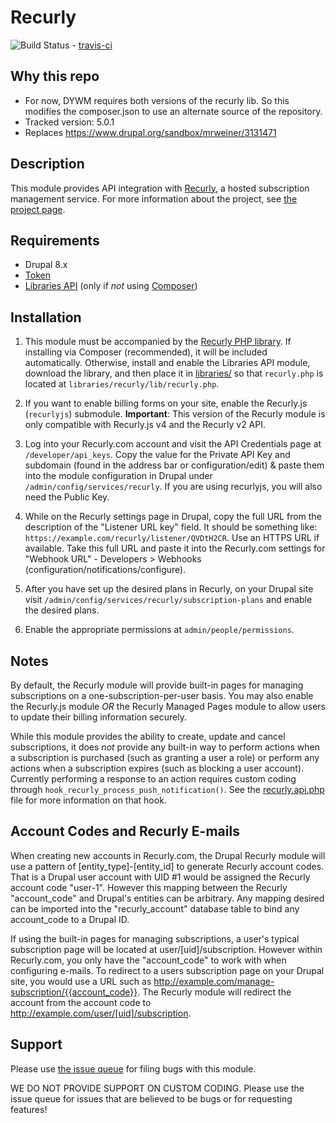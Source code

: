 # Recurly

![Build Status](https://travis-ci.org/ChromaticHQ/recurly.svg?branch=8.x-1.x) -
[travis-ci](https://travis-ci.org/ChromaticHQ/recurly)

## Why this repo

- For now, DYWM requires both versions of the recurly lib. So this modifies the composer.json to use an alternate source of the repository.
- Tracked version: 5.0.1
- Replaces https://www.drupal.org/sandbox/mrweiner/3131471

## Description
This module provides API integration with [Recurly](https://recurly.com/), a
hosted subscription management service. For more information about the project,
see [the project page](https://www.drupal.org/project/recurly).

## Requirements
* Drupal 8.x
* [Token](https://www.drupal.org/project/token)
* [Libraries API](https://www.drupal.org/project/libraries) (only if *not* using
[Composer](https://www.drupal.org/docs/develop/using-composer/using-composer-with-drupal)) 

## Installation

1. This module must be accompanied by the
[Recurly PHP library](https://github.com/recurly/recurly-client-php/releases).
If installing via Composer (recommended), it will be included automatically.
Otherwise, install and enable the Libraries API module, download the library,
and then place it in [libraries/](https://www.drupal.org/node/1440066) so that
`recurly.php` is located at `libraries/recurly/lib/recurly.php`.

2. If you want to enable billing forms on your site, enable the Recurly.js
    (`recurlyjs`) submodule. **Important**: This version of the Recurly module is
    only compatible with Recurly.js v4 and the Recurly v2 API.

3. Log into your Recurly.com account and visit the API Credentials page at
    `/developer/api_keys`. Copy the value for the Private API Key and subdomain
    (found in the address bar or configuration/edit) & paste them into the module
    configuration in Drupal under `/admin/config/services/recurly`. If you are
    using recurlyjs, you will also need the Public Key.

4. While on the Recurly settings page in Drupal, copy the full URL from the
    description of  the "Listener URL key" field. It should be something like:
    `https://example.com/recurly/listener/QVDtH2CR`. Use an HTTPS URL if
    available. Take this full URL and paste it into the Recurly.com settings for
    "Webhook URL" - Developers > Webhooks (configuration/notifications/configure).

5. After you have set up the desired plans in Recurly, on your Drupal site visit
    `/admin/config/services/recurly/subscription-plans` and enable the desired
    plans.

6. Enable the appropriate permissions at `admin/people/permissions`.

## Notes
By default, the Recurly module will provide built-in pages for managing
subscriptions on a one-subscription-per-user basis. You may also enable the
Recurly.js module *OR* the Recurly Managed Pages module to allow users to update
their billing information securely.

While this module provides the ability to create, update and cancel
subscriptions, it does *not* provide any built-in way to perform actions when
a subscription is purchased (such as granting a user a role) or perform any
actions when a subscription expires (such as blocking a user account). Currently
performing a response to an action requires custom coding through
`hook_recurly_process_push_notification()`. See the
[recurly.api.php](http://cgit.drupalcode.org/recurly/tree/recurly.api.php?) file
for more information on that hook.

## Account Codes and Recurly E-mails
When creating new accounts in Recurly.com, the Drupal Recurly module will use
a pattern of [entity_type]-[entity_id] to generate Recurly account codes. That
is a Drupal user account with UID #1 would be assigned the Recurly account code
"user-1". However this mapping between the Recurly "account_code" and Drupal's
entities can be arbitrary. Any mapping desired can be imported into the
"recurly_account" database table to bind any account_code to a Drupal ID.

If using the built-in pages for managing subscriptions, a user's typical
subscription page will be located at user/[uid]/subscription. However within
Recurly.com, you only have the "account_code" to work with when configuring
e-mails. To redirect to a users subscription page on your Drupal site, you
would use a URL such as http://example.com/manage-subscription/{{account_code}}.
The Recurly module will redirect the account from the account code to
http://example.com/user/[uid]/subscription.

## Support
Please use
[the issue queue](http://drupal.org/project/issues/recurly?categories=All) for
filing bugs with this module.

WE DO NOT PROVIDE SUPPORT ON CUSTOM CODING. Please use the issue queue for
issues that are believed to be bugs or for requesting features!
